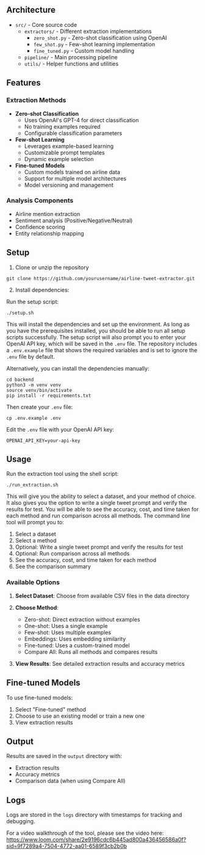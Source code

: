 ## Architecture

- `src/` - Core source code
  - `extractors/` - Different extraction implementations
    - `zero_shot.py` - Zero-shot classification using OpenAI
    - `few_shot.py` - Few-shot learning implementation
    - `fine_tuned.py` - Custom model handling
  - `pipeline/` - Main processing pipeline
  - `utils/` - Helper functions and utilities

## Features

### Extraction Methods

- **Zero-shot Classification**
  - Uses OpenAI's GPT-4 for direct classification
  - No training examples required
  - Configurable classification parameters
- **Few-shot Learning**
  - Leverages example-based learning
  - Customizable prompt templates
  - Dynamic example selection
- **Fine-tuned Models**
  - Custom models trained on airline data
  - Support for multiple model architectures
  - Model versioning and management

### Analysis Components

- Airline mention extraction
- Sentiment analysis (Positive/Negative/Neutral)
- Confidence scoring
- Entity relationship mapping

## Setup

1. Clone or unzip the repository

```
git clone https://github.com/yourusername/airline-tweet-extractor.git
```

2. Install dependencies:

Run the setup script:

```
./setup.sh
```

This will install the dependencies and set up the environment. As long as you have the prerequisites installed, you should be able to run all setup scripts successfully. The setup script will also prompt you to enter your OpenAI API key, which will be saved in the `.env` file. The repository includes a `.env.example` file that shows the required variables and is set to ignore the `.env` file by default.

Alternatively, you can install the dependencies manually:

```
cd backend
python3 -m venv venv
source venv/bin/activate
pip install -r requirements.txt
```

Then create your `.env` file:

```
cp .env.example .env
```

Edit the `.env` file with your OpenAI API key:

```
OPENAI_API_KEY=your-api-key
```

## Usage

Run the extraction tool using the shell script:

```
./run_extraction.sh
```

This will give you the ability to select a dataset, and your method of choice. It also gives you the option to write a single tweet prompt and verify the results for test. You will be able to see the accuracy, cost, and time taken for each method and run comparison across all methods. The command line tool will prompt you to:

1. Select a dataset
2. Select a method
3. Optional: Write a single tweet prompt and verify the results for test
4. Optional: Run comparison across all methods
5. See the accuracy, cost, and time taken for each method
6. See the comparison summary

### Available Options

1. **Select Dataset**: Choose from available CSV files in the data directory
2. **Choose Method**:

   - Zero-shot: Direct extraction without examples
   - One-shot: Uses a single example
   - Few-shot: Uses multiple examples
   - Embeddings: Uses embedding similarity
   - Fine-tuned: Uses a custom-trained model
   - Compare All: Runs all methods and compares results

3. **View Results**: See detailed extraction results and accuracy metrics

## Fine-tuned Models

To use fine-tuned models:

1. Select "Fine-tuned" method
2. Choose to use an existing model or train a new one
3. View extraction results

## Output

Results are saved in the `output` directory with:

- Extraction results
- Accuracy metrics
- Comparison data (when using Compare All)

## Logs

Logs are stored in the `logs` directory with timestamps for tracking and debugging.

For a video walkthrough of the tool, please see the video here: https://www.loom.com/share/2e9196cdc6b445ad800a436456586a0f?sid=9f7289a4-7504-4772-aa01-6589f3cb2b0b
